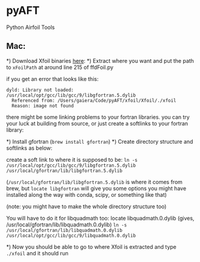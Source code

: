 # pyAFT
Python Airfoil Tools

## Mac:
*) Download Xfoil binaries [here](https://drive.google.com/drive/folders/1eI0EObX7O90L_x9PwPydvI7Ko3O16kzN):
*) Extract where you want and put the path to `xFoilPath` at around line 215 of ffdFoil.py

if you get an error that looks like this:
```
dyld: Library not loaded: /usr/local/opt/gcc/lib/gcc/9/libgfortran.5.dylib
  Referenced from: /Users/gaiera/Code/pyAFT/xfoil/Xfoil/./xfoil
  Reason: image not found
```

there might be some linking problems to your fortran libraries. you can try your luck at building from source, or just create a softlinks to your fortran library:

*) Install gfortran (```brew install gfortran```)
*) Create directory structure and softlinks as below:


create a soft link to where it is supposed to be:
```ln -s /usr/local/opt/gcc/lib/gcc/9/libgfortran.5.dylib /usr/local/gfortran/lib/libgfortran.5.dylib```

(```/usr/local/gfortran/lib/libgfortran.5.dylib``` is where it comes from brew, but ```locate libgfortran``` will give you some options you might have installed along the way with conda, scipy, or something like that)

(note: you might have to make the whole directory structure too)

You will have to do it for libquadmath too:
locate libquadmath.0.dylib (gives, /usr/local/gfortran/lib/libquadmath.0.dylib)
```ln -s /usr/local/gfortran/lib/libquadmath.0.dylib /usr/local/opt/gcc/lib/gcc/9/libquadmath.0.dylib```

*) Now you should be able to go to where Xfoil is extracted and type `./xfoil` and it should run

